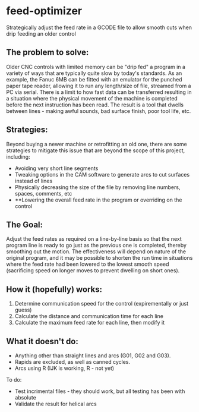 # feed-optimizer
Strategically adjust the feed rate in a GCODE file to allow smooth cuts when drip feeding an older control

## The problem to solve:
Older CNC controls with limited memory can be "drip fed" a program in a variety of ways that are typically quite slow by today's standards.  As an example, the Fanuc 6MB can be fitted with an emulator for the punched paper tape reader, allowing it to run any length/size of file, streamed from a PC via serial.  There is a limit to how fast data can be transferred resulting in a situation where the physical movement of the machine is completed before the next instruction has been read.  The result is a tool that dwells between lines - making awful sounds, bad surface finish, poor tool life, etc.

## Strategies:
Beyond buying a newer machine or retrofitting an old one, there are some strategies to mitigate this issue that are beyond the scope of this project, including:
* Avoiding very short line segments
* Tweaking options in the CAM software to generate arcs to cut surfaces instead of lines
* Physically decreasing the size of the file by removing line numbers, spaces, comments, etc
* **Lowering the overall feed rate in the program or overriding on the control

## The Goal:
Adjust the feed rates as required on a line-by-line basis so that the next program line is ready to go just as the previous one is completed, thereby smoothing out the motion.  The effectiveness will depend on nature of the original program, and it may be possible to shorten the run time in situations where the feed rate had been lowered to the lowest smooth speed (sacrificing speed on longer moves to prevent dwelling on short ones).

## How it (hopefully) works:
1. Determine communication speed for the control (expirementally or just guess)
2. Calculate the distance and communication time for each line
3. Calculate the maximum feed rate for each line, then modify it

## What it doesn't do:
* Anything other than straight lines and arcs (G01, G02 and G03).
* Rapids are excluded, as well as canned cycles.
* Arcs using R (IJK is working, R - not yet)

To do:
* Test incrimental files - they should work, but all testing has been with absolute
* Validate the result for helical arcs